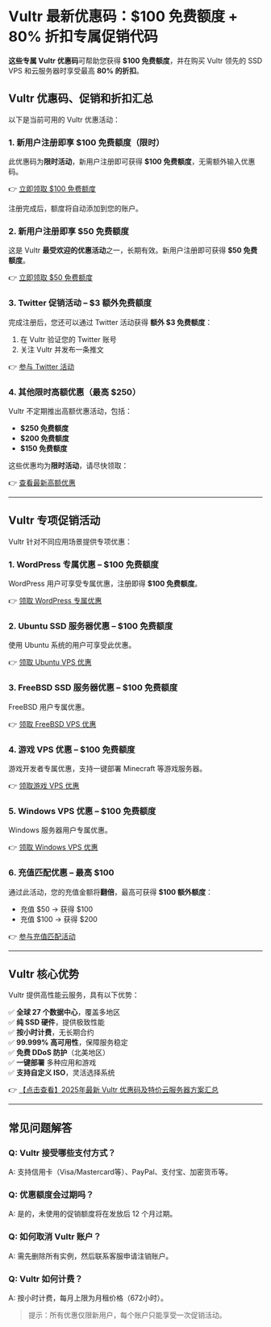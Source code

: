 # Vultr 最新优惠码：$100 免费额度 + 80% 折扣专属促销代码

**这些专属 Vultr 优惠码**可帮助您获得 **$100 免费额度**，并在购买 Vultr 领先的 SSD VPS 和云服务器时享受最高 **80% 的折扣**。

## Vultr 优惠码、促销和折扣汇总

以下是当前可用的 Vultr 优惠活动：

### 1. 新用户注册即享 $100 免费额度（限时）

此优惠码为**限时活动**，新用户注册即可获得 **$100 免费额度**，无需额外输入优惠码。

👉 [立即领取 $100 免费额度](https://bit.ly/VuLtr)

注册完成后，额度将自动添加到您的账户。

### 2. 新用户注册即享 $50 免费额度

这是 Vultr **最受欢迎的优惠活动**之一，长期有效。新用户注册即可获得 **$50 免费额度**。

👉 [立即领取 $50 免费额度](https://bit.ly/VuLtr)

### 3. Twitter 促销活动 – $3 额外免费额度

完成注册后，您还可以通过 Twitter 活动获得 **额外 $3 免费额度**：
1. 在 Vultr 验证您的 Twitter 账号
2. 关注 Vultr 并发布一条推文

👉 [参与 Twitter 活动](https://bit.ly/VuLtr)

### 4. 其他限时高额优惠（最高 $250）

Vultr 不定期推出高额优惠活动，包括：
- **$250 免费额度**
- **$200 免费额度**
- **$150 免费额度**

这些优惠均为**限时活动**，请尽快领取：

👉 [查看最新高额优惠](https://bit.ly/VuLtr)

---

## Vultr 专项促销活动

Vultr 针对不同应用场景提供专项优惠：

### 1. WordPress 专属优惠 – $100 免费额度

WordPress 用户可享受专属优惠，注册即得 **$100 免费额度**。

👉 [领取 WordPress 专属优惠](https://bit.ly/VuLtr)

### 2. Ubuntu SSD 服务器优惠 – $100 免费额度

使用 Ubuntu 系统的用户可享受此优惠。

👉 [领取 Ubuntu VPS 优惠](https://bit.ly/VuLtr)

### 3. FreeBSD SSD 服务器优惠 – $100 免费额度

FreeBSD 用户专属优惠。

👉 [领取 FreeBSD VPS 优惠](https://bit.ly/VuLtr)

### 4. 游戏 VPS 优惠 – $100 免费额度

游戏开发者专属优惠，支持一键部署 Minecraft 等游戏服务器。

👉 [领取游戏 VPS 优惠](https://bit.ly/VuLtr)

### 5. Windows VPS 优惠 – $100 免费额度

Windows 服务器用户专属优惠。

👉 [领取 Windows VPS 优惠](https://bit.ly/VuLtr)

### 6. 充值匹配优惠 – 最高 $100

通过此活动，您的充值金额将**翻倍**，最高可获得 **$100 额外额度**：
- 充值 $50 → 获得 $100
- 充值 $100 → 获得 $200

👉 [参与充值匹配活动](https://bit.ly/VuLtr)

---

## Vultr 核心优势

Vultr 提供高性能云服务，具有以下优势：

✅ **全球 27 个数据中心**，覆盖多地区  
✅ **纯 SSD 硬件**，提供极致性能  
✅ **按小时计费**，无长期合约  
✅ **99.999% 高可用性**，保障服务稳定  
✅ **免费 DDoS 防护**（北美地区）  
✅ **一键部署** 多种应用和游戏  
✅ **支持自定义 ISO**，灵活选择系统  

👉 [【点击查看】2025年最新 Vultr 优惠码及特价云服务器方案汇总](https://bit.ly/VuLtr)

---

## 常见问题解答

### Q: Vultr 接受哪些支付方式？
A: 支持信用卡（Visa/Mastercard等）、PayPal、支付宝、加密货币等。

### Q: 优惠额度会过期吗？
A: 是的，未使用的促销额度将在发放后 12 个月过期。

### Q: 如何取消 Vultr 账户？
A: 需先删除所有实例，然后联系客服申请注销账户。

### Q: Vultr 如何计费？
A: 按小时计费，每月上限为月租价格（672小时）。

> 提示：所有优惠仅限新用户，每个账户只能享受一次促销活动。
